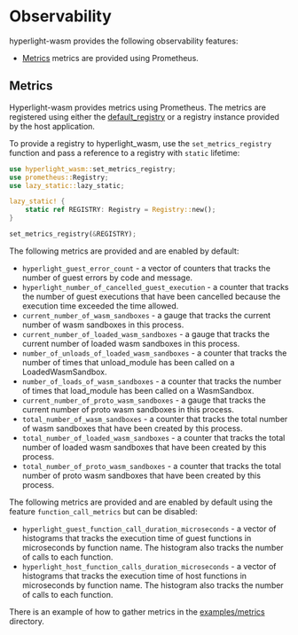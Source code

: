 # Observability

hyperlight-wasm provides the following observability features:

* [Metrics](#metrics) metrics are provided using Prometheus.

## Metrics

Hyperlight-wasm provides metrics using Prometheus. The metrics are registered using either the [default_registry](https://docs.rs/prometheus/latest/prometheus/fn.default_registry.html) or a registry instance provided by the host application.

To provide a registry to hyperlight_wasm, use the `set_metrics_registry` function and pass a reference to a registry with `static` lifetime:

```rust
use hyperlight_wasm::set_metrics_registry;
use prometheus::Registry;
use lazy_static::lazy_static;

lazy_static! {
    static ref REGISTRY: Registry = Registry::new();
}

set_metrics_registry(&REGISTRY);
```

The following metrics are provided and are enabled by default:

* `hyperlight_guest_error_count` - a vector of counters that tracks the number of guest errors by code and message.
* `hyperlight_number_of_cancelled_guest_execution` - a counter that tracks the number of guest executions that have been cancelled because the execution time exceeded the time allowed.
* `current_number_of_wasm_sandboxes` - a gauge that tracks the current number of wasm sandboxes in this process.
* `current_number_of_loaded_wasm_sandboxes` - a gauge that tracks the current number of loaded wasm sandboxes in this process.
* `number_of_unloads_of_loaded_wasm_sandboxes` - a counter that tracks the number of times that unload_module has been called on a LoadedWasmSandbox.
* `number_of_loads_of_wasm_sandboxes` - a counter that tracks the number of times that load_module has been called on a WasmSandbox.
* `current_number_of_proto_wasm_sandboxes` - a gauge that tracks the current number of proto wasm sandboxes in this process.
* `total_number_of_wasm_sandboxes` - a counter that tracks the total number of wasm sandboxes that have been created by this process.
* `total_number_of_loaded_wasm_sandboxes` - a counter that tracks the total number of loaded wasm sandboxes that have been created by this process.
* `total_number_of_proto_wasm_sandboxes` - a counter that tracks the total number of proto wasm sandboxes that have been created by this process.

The following metrics are provided and are enabled by default using the feature `function_call_metrics` but can be disabled:

* `hyperlight_guest_function_call_duration_microseconds` - a vector of histograms that tracks the execution time of guest functions in microseconds by function name. The histogram also tracks the number of calls to each function.
* `hyperlight_host_function_calls_duration_microseconds` - a vector of histograms that tracks the execution time of host functions in microseconds by function name. The histogram also tracks the number of calls to each function.

There is an example of how to gather metrics in the [examples/metrics](../src/hyperlight_wasm/examples/metrics) directory.
